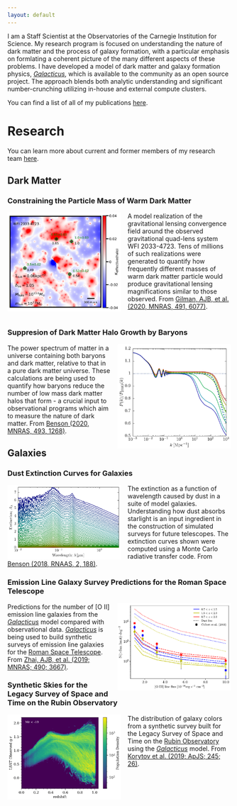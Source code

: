 ```yaml
---
layout: default
---
```


I am a Staff Scientist at the Observatories of the Carnegie Institution for Science. My research program is focused on
understanding the nature of dark matter and the process of galaxy formation, with a particular emphasis on formlating a coherent
picture of the many different aspects of these problems. I have developed a model of dark matter and galaxy formation physics,
[_Galacticus_](https://github.com/galacticusorg/galacticus/wiki), which is available to the community as an open source
project. The approach blends both analytic understanding and significant number-crunching utilizing in-house and external compute
clusters.

You can find a list of all of my publications [here](https://ui.adsabs.harvard.edu/user/libraries/YpLS0CLeQdSxHJbiIl1bQA).

# Research

You can learn more about current and former members of my research team [here](./team.html).

## Dark Matter

### Constraining the Particle Mass of Warm Dark Matter

<img src="./assets/img/lensing.png" alt="gravitational quad lens" style="width:256px; float: left; margin-right: 15px;"/> 

A model realization of the gravitational lensing convergence field around the observed gravitational quad-lens system WFI
2033-4723. Tens of millions of such realizations were generated to quantify how frequently different masses of warm dark matter
particle would produce gravitational lensing magnifications similar to those observed. From [Gilman, AJB, et al. (2020, MNRAS,
491, 6077)](https://ui.adsabs.harvard.edu/abs/2020MNRAS.491.6077G/abstract).
<br>
<br>

### Suppresion of Dark Matter Halo Growth by Baryons

<img src="./assets/img/power_spectrum.png" alt="dark matter power spectrum" style="width:256px; float: right; margin-left: 15px;"/> 

The power spectrum of matter in a universe containing both baryons and dark matter, relative to that in a pure dark matter
universe.  These calculations are being used to quantify how baryons reduce the number of low mass dark matter halos that form - a
crucial input to observational programs which aim to measure the nature of dark matter. From [Benson (2020, MNRAS, 493,
1268)](https://ui.adsabs.harvard.edu/abs/2020MNRAS.493.1268B/abstract).
<br>

## Galaxies

### Dust Extinction Curves for Galaxies

<img src="./assets/img/extinction_curves.png" alt="dust extinction curves" style="width:256px; float: left; margin-right: 15px;"/> 

The extinction as a function of wavelength caused by dust in a suite of model galaxies. Understanding how dust absorbs starlight
is an input ingredient in the construction of simulated surveys for future telescopes. The extinction curves shown were computed
using a Monte Carlo radiative transfer code. From [Benson (2018, RNAAS, 2,
188)](https://ui.adsabs.harvard.edu/abs/2018RNAAS...2..188B/abstract).
<br>

### Emission Line Galaxy Survey Predictions for the Roman Space Telescope

<img src="./assets/img/elgCounts.png" alt="emission line galaxy counts" style="width:256px; float: right; margin-left: 15px;"/> 

Predictions for the number of \[O II\] emission line galaxies from the [_Galacticus_](https://github.com/galacticusorg/galacticus/wiki) model compared with observational data. [_Galacticus_](https://github.com/galacticusorg/galacticus/wiki) is being used to build synthetic surveys of emission line galaxies for the [Roman Space Telescope](https://roman.gsfc.nasa.gov/). From [Zhai, AJB, et al. (2019; MNRAS; 490; 3667)](https://ui.adsabs.harvard.edu/abs/2019MNRAS.490.3667Z/abstract).
<br>

### Synthetic Skies for the Legacy Survey of Space and Time on the Rubin Observatory

<img src="./assets/img/colors.png" alt="emission line galaxy counts" style="width:256px; float: left; margin-right: 15px;"/> 

The distribution of galaxy colors from a synthetic survey built for the Legacy Survey of Space and Time on the [Rubin Observatory](https://www.lsst.org/) using the [_Galacticus_](https://github.com/galacticusorg/galacticus/wiki) model. From [Korytov et al. (2019; ApJS; 245; 26)](https://ui.adsabs.harvard.edu/abs/2019ApJS..245...26K/abstract).
<br>
